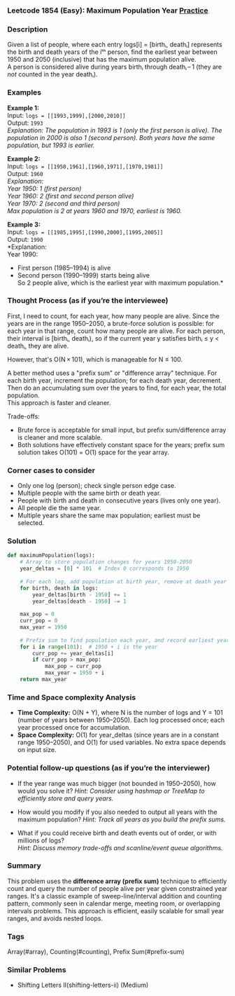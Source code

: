 ### Leetcode 1854 (Easy): Maximum Population Year [Practice](https://leetcode.com/problems/maximum-population-year)

### Description  
Given a list of people, where each entry logs[i] = [birthᵢ, deathᵢ] represents the birth and death years of the iᵗʰ person, find the earliest year between 1950 and 2050 (inclusive) that has the maximum population alive.  
A person is considered alive during years birthᵢ through deathᵢ – 1 (they are *not* counted in the year deathᵢ).

### Examples  

**Example 1:**  
Input: `logs = [[1993,1999],[2000,2010]]`  
Output: `1993`  
*Explanation: The population in 1993 is 1 (only the first person is alive). The population in 2000 is also 1 (second person). Both years have the same population, but 1993 is earlier.*

**Example 2:**  
Input: `logs = [[1950,1961],[1960,1971],[1970,1981]]`  
Output: `1960`  
*Explanation:  
Year 1950: 1 (first person)  
Year 1960: 2 (first and second person alive)  
Year 1970: 2 (second and third person)  
Max population is 2 at years 1960 and 1970, earliest is 1960.*

**Example 3:**  
Input: `logs = [[1985,1995],[1990,2000],[1995,2005]]`  
Output: `1990`  
*Explanation:  
Year 1990:  
- First person (1985–1994) is alive  
- Second person (1990–1999) starts being alive  
So 2 people alive, which is the earliest year with maximum population.*

### Thought Process (as if you’re the interviewee)  
First, I need to count, for each year, how many people are alive. Since the years are in the range 1950–2050, a brute-force solution is possible: for each year in that range, count how many people are alive. For each person, their interval is [birthᵢ, deathᵢ), so if the current year y satisfies birthᵢ ≤ y < deathᵢ, they are alive.

However, that's O(N × 101), which is manageable for N ≤ 100.

A better method uses a "prefix sum" or "difference array" technique. For each birth year, increment the population; for each death year, decrement. Then do an accumulating sum over the years to find, for each year, the total population.  
This approach is faster and cleaner.

Trade-offs:  
- Brute force is acceptable for small input, but prefix sum/difference array is cleaner and more scalable.
- Both solutions have effectively constant space for the years; prefix sum solution takes O(101) = O(1) space for the year array.

### Corner cases to consider  
- Only one log (person); check single person edge case.
- Multiple people with the same birth or death year.
- People with birth and death in consecutive years (lives only one year).
- All people die the same year.
- Multiple years share the same max population; earliest must be selected.

### Solution

```python
def maximumPopulation(logs):
    # Array to store population changes for years 1950-2050
    year_deltas = [0] * 101  # Index 0 corresponds to 1950
    
    # For each log, add population at birth year, remove at death year
    for birth, death in logs:
        year_deltas[birth - 1950] += 1
        year_deltas[death - 1950] -= 1
    
    max_pop = 0
    curr_pop = 0
    max_year = 1950
    
    # Prefix sum to find population each year, and record earliest year if multiple have max pop
    for i in range(101):  # 1950 + i is the year
        curr_pop += year_deltas[i]
        if curr_pop > max_pop:
            max_pop = curr_pop
            max_year = 1950 + i
    return max_year
```

### Time and Space complexity Analysis  

- **Time Complexity:** O(N + Y), where N is the number of logs and Y = 101 (number of years between 1950–2050). Each log processed once; each year processed once for accumulation.
- **Space Complexity:** O(1) for year_deltas (since years are in a constant range 1950–2050), and O(1) for used variables. No extra space depends on input size.

### Potential follow-up questions (as if you’re the interviewer)  

- If the year range was much bigger (not bounded in 1950–2050), how would you solve it?
  *Hint: Consider using hashmap or TreeMap to efficiently store and query years.*

- How would you modify if you also needed to output all years with the maximum population?
  *Hint: Track all years as you build the prefix sums.*

- What if you could receive birth and death events out of order, or with millions of logs?  
  *Hint: Discuss memory trade-offs and scanline/event queue algorithms.*

### Summary
This problem uses the **difference array (prefix sum)** technique to efficiently count and query the number of people alive per year given constrained year ranges. It's a classic example of sweep-line/interval addition and counting pattern, commonly seen in calendar merge, meeting room, or overlapping intervals problems. This approach is efficient, easily scalable for small year ranges, and avoids nested loops.

### Tags
Array(#array), Counting(#counting), Prefix Sum(#prefix-sum)

### Similar Problems
- Shifting Letters II(shifting-letters-ii) (Medium)